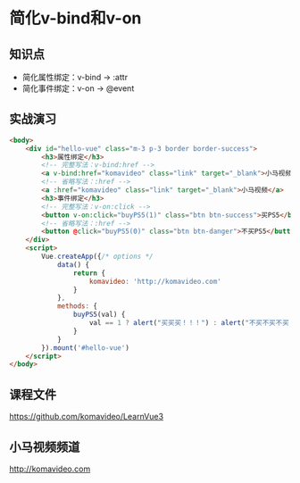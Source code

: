 简化v-bind和v-on
================

## 知识点

* 简化属性绑定：v-bind -> :attr
* 简化事件绑定：v-on -> @event

## 实战演习

~~~html
<body>
    <div id="hello-vue" class="m-3 p-3 border border-success">
        <h3>属性绑定</h3>
        <!-- 完整写法：v-bind:href -->
        <a v-bind:href="komavideo" class="link" target="_blank">小马视频</a><br />
        <!-- 省略写法：:href -->
        <a :href="komavideo" class="link" target="_blank">小马视频</a>
        <h3>事件绑定</h3>
        <!-- 完整写法：v-on:click -->
        <button v-on:click="buyPS5(1)" class="btn btn-success">买PS5</button>
        <!-- 省略写法：:href -->
        <button @click="buyPS5(0)" class="btn btn-danger">不买PS5</button>
    </div>
    <script>
        Vue.createApp({/* options */
            data() {
                return {
                    komavideo: 'http://komavideo.com'
                }
            },
            methods: {
                buyPS5(val) {
                    val == 1 ? alert("买买买！！！") : alert("不买不买不买！！！")
                }
            }
        }).mount('#hello-vue')
    </script>
</body>
~~~

## 课程文件

https://github.com/komavideo/LearnVue3

## 小马视频频道

http://komavideo.com
